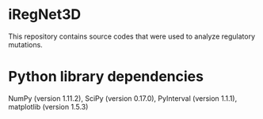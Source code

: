 # iRegNet3D

This repository contains source codes that were used to analyze regulatory mutations.


# Python library dependencies

NumPy (version 1.11.2), SciPy (version 0.17.0), PyInterval (version 1.1.1), matplotlib (version 1.5.3)
